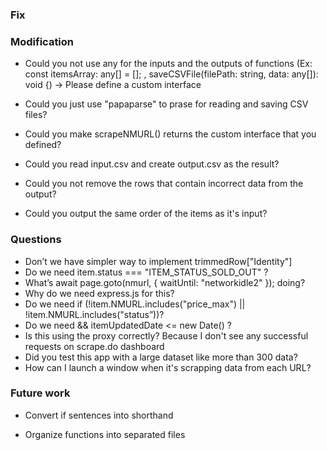 ### Fix

### Modification

- Could you not use any for the inputs and the outputs of functions (Ex: const itemsArray: any[] = []; , saveCSVFile(filePath: string, data: any[]): void {) -> Please define a custom interface

- Could you just use "papaparse" to prase for reading and saving CSV files?

- Could you make scrapeNMURL() returns the custom interface that you defined?

- Could you read input.csv and create output.csv as the result?

- Could you not remove the rows that contain incorrect data from the output?

- Could you output the same order of the items as it's input?

### Questions

- Don’t we have simpler way to implement trimmedRow["Identity"]
- Do we need item.status === "ITEM_STATUS_SOLD_OUT" ?
- What’s await page.goto(nmurl, { waitUntil: "networkidle2" }); doing?
- Why do we need express.js for this?
- Do we need if (!item.NMURL.includes("price_max") || !item.NMURL.includes("status”))?
- Do we need && itemUpdatedDate <= new Date() ?
- Is this using the proxy correctly? Because I don't see any successful requests on scrape.do dashboard
- Did you test this app with a large dataset like more than 300 data?
- How can I launch a window when it's scrapping data from each URL?

### Future work

- Convert if sentences into shorthand

- Organize functions into separated files
